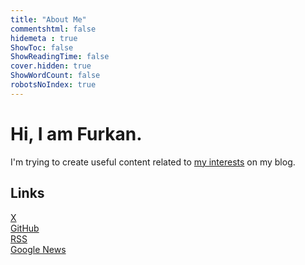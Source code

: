 ```yaml
---
title: "About Me"
commentshtml: false
hidemeta : true
ShowToc: false
ShowReadingTime: false
cover.hidden: true
ShowWordCount: false
robotsNoIndex: true
---
```


# Hi, I am Furkan.

I'm trying to create useful content related to [my interests](/categories/) on my blog.

## Links

[X](https://x.com/furuycom)\
[GitHub](https://github.com/furuycom)\
[RSS](/index.xml)\
[Google News](https://news.google.com/publications/CAAqBwgKMIf_kgswxoTcAg)
